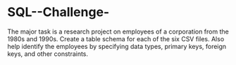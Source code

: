 # SQL--Challenge-
The major task is a research project on employees of a corporation from the 1980s and 1990s.  Create a table schema for each of the six CSV files. Also help identify the employees by specifying data types, primary keys, foreign keys, and other constraints.
